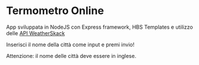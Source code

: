 # Termometro Online

App sviluppata in NodeJS con Express framework, HBS Templates e utilizzo delle [API WeatherSkack](https://weatherstack.com/)

Inserisci il nome della città come input e premi invio!

Attenzione: il nome delle città deve essere in inglese.
